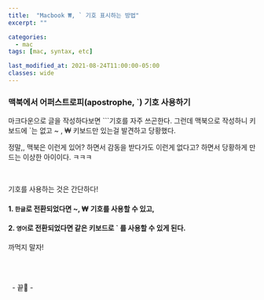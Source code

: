 ```yaml
---
title:  "Macbook ₩, ` 기호 표시하는 방법"
excerpt: ""

categories:
  - mac
tags: [mac, syntax, etc]

last_modified_at: 2021-08-24T11:00:00-05:00
classes: wide
---
```


### 맥북에서 어퍼스트로피(apostrophe, `) 기호 사용하기

마크다운으로 글을 작성하다보면 ```기호를 자주 쓰곤한다. 그런데 맥북으로 작성하니 키보드에 `는 없고 ~ , ₩ 키보드만 있는걸 발견하고 당황했다.

정말,, 맥북은 이런게 있어? 하면서 감동을 받다가도 이런게 없다고? 하면서 당황하게 만드는 이상한 아이이다. ㅋㅋㅋ

<br>

기호를 사용하는 것은 간단하다!

#### 1. `한글`로 전환되었다면 ~, ₩ 기호를 사용할 수 있고,

#### 2. `영어`로 전환되었다면 같은 키보드로 ` 를 사용할 수 있게 된다.

까먹지 말자!

<br>

<br>

&nbsp; - 끝🥰 -


